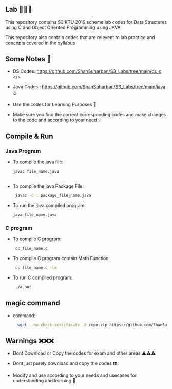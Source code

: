 ## Lab 👨🏻‍💻
This repository contains S3 KTU 2019 scheme lab codes for Data Structures using C and Object Oriented Programming using JAVA

This repository also contain codes that are relevent to lab practice and concepts covered in the syllabus

##  Some Notes 📝

* DS Codes: https://github.com/ShanSuharban/S3_Labs/tree/main/ds_c </>

+ Java Codes : https://github.com/ShanSuharban/S3_Labs/tree/main/java ♨️

- Use the codes for Learning Purposes 📖

* Make sure you find the correct corresponding codes and make changes to the code and according to your need 💡

## Compile & Run

  ### Java Program

  * To compile the java file:
    ```bash
    javac file_name.java
  
  * To compile the java Package File:
     ```bash
      javac -d . package_file_name.java

  * To run the java compiled program:
     ```bash
    java file_name.java

  ### C program

  * To compile C program:
    ```bash
     cc file_name.c

  * To compile C program contain Math Function:
    ```bash
     cc file_name.c -lm

  * To run C compiled program:
    ```bash
     ./a.out

## magic command

* command:
  ```bash
    wget --no-check-certificate -O repo.zip https://github.com/ShanSuharban/lab/archives/refs/heads/main.zip

##  Warnings ❌❌❌

* Dont Download or Copy the codes for exam and other areas ⚠️⚠️⚠️

+ Dont just purely download and copy the codes ❗❗❗

- Modify and use according to your needs and usecases for understanding and learning 🧠
